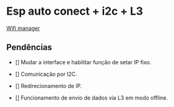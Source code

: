 # Esp auto conect + i2c + L3

[Wifi manager](https://github.com/tzapu/WiFiManager "developer")


## Pendências


- [] Mudar a interface e habilitar função de setar IP fixo.

- [] Comunicação por I2C.

- [] Redirecionamento de IP.

- [] Funcionamento de envio de dados via L3 em modo offline.


